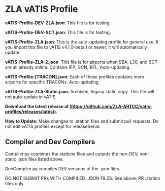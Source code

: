 # ZLA vATIS Profile

**vATIS-Profile-DEV-ZLA.json**: This file is for testing.

**vATIS-Profile-DEV-SCT.json**: This file is for testing.

**vATIS-Profile-ZLA.json**: This is the auto-updating profile for general use. If you import this file to vATIS v4.1.0-beta.1 or newer, it will automatically update.

**vATIS-Profile-ZLA-2.json**: This file is for airports when SBA, L30, and SCT are all already online. Contains IFP, GCN, BFL. Auto-updating.

**vATIS-Profile-[TRACON].json**: Each of these profiles contains more airports for specific TRACONs. Auto-updating.

**vATIS-Profile-ZLA-Static.json**: Archived, legacy static copy. This file will not auto-update in vATIS.

**Download the latest release at (https://github.com/ZLA-ARTCC/vatis-profiles/releases/latest).**

**How to Update**: Make changes to .station files and submit pull requests. Do not edit vATIS profiles except for releaseSerial.

## Compiler and Dev Compilers

Compiler.py combines the stations files and outputs the non-DEV, non-static .json files listed above. 

DevCompiler.py compiles DEV versions of the .json files. 

DO NOT SUBMIT PRs WITH COMPILED .JSON FILES. See above; PR .station files only. 
